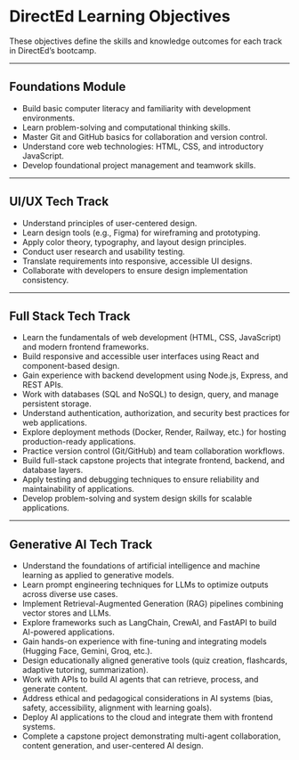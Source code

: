 # DirectEd Learning Objectives

These objectives define the skills and knowledge outcomes for each track in DirectEd’s bootcamp.

---

## Foundations Module

- Build basic computer literacy and familiarity with development environments.
- Learn problem-solving and computational thinking skills.
- Master Git and GitHub basics for collaboration and version control.
- Understand core web technologies: HTML, CSS, and introductory JavaScript.
- Develop foundational project management and teamwork skills.

---

## UI/UX Tech Track

- Understand principles of user-centered design.
- Learn design tools (e.g., Figma) for wireframing and prototyping.
- Apply color theory, typography, and layout design principles.
- Conduct user research and usability testing.
- Translate requirements into responsive, accessible UI designs.
- Collaborate with developers to ensure design implementation consistency.

---

## Full Stack Tech Track

- Learn the fundamentals of web development (HTML, CSS, JavaScript) and modern frontend frameworks.
- Build responsive and accessible user interfaces using React and component-based design.
- Gain experience with backend development using Node.js, Express, and REST APIs.
- Work with databases (SQL and NoSQL) to design, query, and manage persistent storage.
- Understand authentication, authorization, and security best practices for web applications.
- Explore deployment methods (Docker, Render, Railway, etc.) for hosting production-ready applications.
- Practice version control (Git/GitHub) and team collaboration workflows.
- Build full-stack capstone projects that integrate frontend, backend, and database layers.
- Apply testing and debugging techniques to ensure reliability and maintainability of applications.
- Develop problem-solving and system design skills for scalable applications.

---

## Generative AI Tech Track

- Understand the foundations of artificial intelligence and machine learning as applied to generative models.
- Learn prompt engineering techniques for LLMs to optimize outputs across diverse use cases.
- Implement Retrieval-Augmented Generation (RAG) pipelines combining vector stores and LLMs.
- Explore frameworks such as LangChain, CrewAI, and FastAPI to build AI-powered applications.
- Gain hands-on experience with fine-tuning and integrating models (Hugging Face, Gemini, Groq, etc.).
- Design educationally aligned generative tools (quiz creation, flashcards, adaptive tutoring, summarization).
- Work with APIs to build AI agents that can retrieve, process, and generate content.
- Address ethical and pedagogical considerations in AI systems (bias, safety, accessibility, alignment with learning goals).
- Deploy AI applications to the cloud and integrate them with frontend systems.
- Complete a capstone project demonstrating multi-agent collaboration, content generation, and user-centered AI design.
